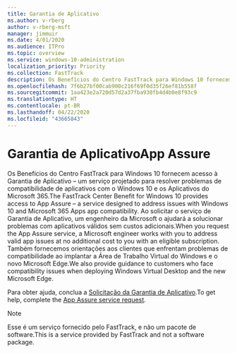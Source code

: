 ```yaml
---
title: Garantia de Aplicativo
ms.author: v-rberg
author: v-rberg-msft
manager: jimmuir
ms.date: 4/01/2020
ms.audience: ITPro
ms.topic: overview
ms.service: windows-10-administration
localization_priority: Priority
ms.collection: FastTrack
description: Os Benefícios do Centro FastTrack para Windows 10 fornecem acesso à Garantia de Aplicativo – um serviço projetado para resolver problemas de compatibilidade de aplicativos com o Windows 10 e os Aplicativos do Microsoft 365.
ms.openlocfilehash: 7f6b27bf00cab900c216f69f0d35f26ef81b558f
ms.sourcegitcommit: 1aa423e2a720d57d2a37fba930fb4d4b0e8f93c9
ms.translationtype: HT
ms.contentlocale: pt-BR
ms.lasthandoff: 04/22/2020
ms.locfileid: "43665843"
---
```

# <a name="app-assure"></a><span data-ttu-id="c7bc5-103">Garantia de Aplicativo</span><span class="sxs-lookup"><span data-stu-id="c7bc5-103">App Assure</span></span>

<span data-ttu-id="c7bc5-104">Os Benefícios do Centro FastTrack para Windows 10 fornecem acesso à Garantia de Aplicativo – um serviço projetado para resolver problemas de compatibilidade de aplicativos com o Windows 10 e os Aplicativos do Microsoft 365.</span><span class="sxs-lookup"><span data-stu-id="c7bc5-104">The FastTrack Center Benefit for Windows 10 provides access to App Assure – a service designed to address issues with Windows 10 and Microsoft 365 Apps app compatibility.</span></span> <span data-ttu-id="c7bc5-105">Ao solicitar o serviço de Garantia de Aplicativo, um engenheiro da Microsoft o ajudará a solucionar problemas com aplicativos válidos sem custos adicionais.</span><span class="sxs-lookup"><span data-stu-id="c7bc5-105">When you request the App Assure service, a Microsoft engineer works with you to address valid app issues at no additional cost to you with an eligible subscription.</span></span> <span data-ttu-id="c7bc5-106">Também fornecemos orientações aos clientes que enfrentam problemas de compatibilidade ao implantar a Área de Trabalho Virtual do Windows e o novo Microsoft Edge.</span><span class="sxs-lookup"><span data-stu-id="c7bc5-106">We also provide guidance to customers who face compatibility issues when deploying Windows Virtual Desktop and the new Microsoft Edge.</span></span> 

<span data-ttu-id="c7bc5-107">Para obter ajuda, conclua a [Solicitação da Garantia de Aplicativo](https://go.microsoft.com/fwlink/?linkid=2022721).</span><span class="sxs-lookup"><span data-stu-id="c7bc5-107">To get help, complete the [App Assure service request](https://go.microsoft.com/fwlink/?linkid=2022721).</span></span>

  > [!NOTE]
> <span data-ttu-id="c7bc5-108">Esse é um serviço fornecido pelo FastTrack, e não um pacote de software.</span><span class="sxs-lookup"><span data-stu-id="c7bc5-108">This is a service provided by FastTrack and not a software package.</span></span>
